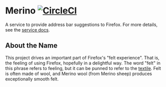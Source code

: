 # Merino [![CircleCI](https://dl.circleci.com/status-badge/img/gh/mozilla-services/merino-py/tree/main.svg?style=shield)](https://dl.circleci.com/status-badge/redirect/gh/mozilla-services/merino-py/tree/main)

A service to provide address bar suggestions to Firefox. For more details, see
the [service docs](https://mozilla-services.github.io/merino-py/).

## About the Name

This project drives an important part of Firefox's "felt experience". That is,
the feeling of using Firefox, hopefully in a delightful way. The word "felt" in
this phrase refers to feeling, but it can be punned to refer to the
[textile](https://en.wikipedia.org/wiki/Felt). Felt is often made of wool, and
Merino wool (from Merino sheep) produces exceptionally smooth felt.

